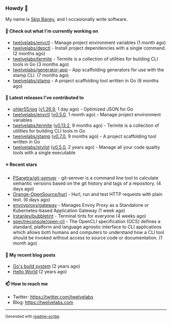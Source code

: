 ### Howdy 👋

My name is [Skip Baney](https://twelvelabs.com), and I occasionally write software.

#### 👷 Check out what I'm currently working on

- [twelvelabs/envctl](https://github.com/twelvelabs/envctl) - Manage project environment variables (1 month ago)
- [twelvelabs/depctl](https://github.com/twelvelabs/depctl) - Install project dependencies with a single command. (2 months ago)
- [twelvelabs/termite](https://github.com/twelvelabs/termite) - Termite is a collection of utilities for building CLI tools in Go (3 months ago)
- [twelvelabs/generator-app](https://github.com/twelvelabs/generator-app) - App scaffolding generators for use with the stamp CLI. (7 months ago)
- [twelvelabs/stamp](https://github.com/twelvelabs/stamp) - A project scaffolding tool written in Go (8 months ago)

#### 🔭 Latest releases I've contributed to

- [ohler55/ojg](https://github.com/ohler55/ojg) ([v1.26.9](https://github.com/ohler55/ojg/releases/tag/v1.26.9), 1 day ago) - Optimized JSON for Go
- [twelvelabs/envctl](https://github.com/twelvelabs/envctl) ([v0.5.0](https://github.com/twelvelabs/envctl/releases/tag/v0.5.0), 1 month ago) - Manage project environment variables
- [twelvelabs/termite](https://github.com/twelvelabs/termite) ([v0.13.2](https://github.com/twelvelabs/termite/releases/tag/v0.13.2), 9 months ago) - Termite is a collection of utilities for building CLI tools in Go
- [twelvelabs/stamp](https://github.com/twelvelabs/stamp) ([v0.7.0](https://github.com/twelvelabs/stamp/releases/tag/v0.7.0), 9 months ago) - A project scaffolding tool written in Go
- [twelvelabs/stylist](https://github.com/twelvelabs/stylist) ([v0.5.0](https://github.com/twelvelabs/stylist/releases/tag/v0.5.0), 2 years ago) - Manage all your code quality tools with a single executable

#### ⭐ Recent stars

- [PSanetra/git-semver](https://github.com/PSanetra/git-semver) - git-semver is a command line tool to calculate semantic versions based on the git history and tags of a repository. (4 days ago)
- [Orange-OpenSource/hurl](https://github.com/Orange-OpenSource/hurl) - Hurl, run and test HTTP requests with plain text. (6 days ago)
- [envoyproxy/gateway](https://github.com/envoyproxy/gateway) - Manages Envoy Proxy as a Standalone or Kubernetes-based Application Gateway (1 week ago)
- [lrstanley/bubbletint](https://github.com/lrstanley/bubbletint) - Terminal tints for everyone (4 weeks ago)
- [spectreconsole/open-cli](https://github.com/spectreconsole/open-cli) - The OpenCLI specification (OCS) defines a standard, platform and language agnostic interface to CLI applications which allows both humans and computers to understand how a CLI tool should be invoked without access to source code or documentation. (1 month ago)

#### 📜 My recent blog posts

- [Go&#39;s build system](https://twelvelabs.com/2023/01/02/go-build-system/) (2 years ago)
- [Hello World](https://twelvelabs.com/2022/11/20/hello-world/) (2 years ago)

#### 📫 How to reach me

- Twitter: <https://twitter.com/twelvelabs>
- Blog: <https://twelvelabs.com>

---

<sup>Generated with [readme-scribe](https://github.com/muesli/readme-scribe)</sup>
